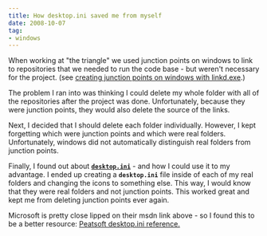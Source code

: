```yaml
---
title: How desktop.ini saved me from myself
date: 2008-10-07
tag:
- windows
---
```

When working at "the triangle" we used junction points on windows to link to repositories that we needed to run the code base - but weren't necessary for the project.  (see [creating junction points on windows with linkd.exe](http://support.microsoft.com/kb/205524).)

<!--more-->

The problem I ran into was thinking I could delete my whole folder with all of the repositories after the project was done.  Unfortunately, because they were junction points, they would also delete the source of the links.

Next, I decided that I should delete each folder individually.  However, I kept forgetting which were junction points and which were real folders.  Unfortunately, windows did not automatically distinguish real folders from junction points.

Finally, I found out about [**`desktop.ini`**](http://msdn.microsoft.com/en-us/library/cc144102(VS.85).aspx) - and how I could use it to my advantage.  I ended up creating a **`desktop.ini`** file inside of each of my real folders and changing the icons to something else.  This way, I would know that they were real folders and not junction points.  This worked great and kept me from deleting junction points ever again.

Microsoft is pretty close lipped on their msdn link above - so I found this to be a better resource: [Peatsoft desktop.ini reference.](http://www.xs4all.nl/~hwiegman/desktopini.html)
